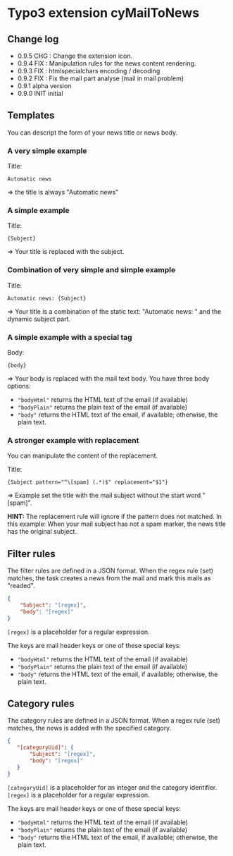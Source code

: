 # Typo3 extension cyMailToNews

## Change log

* 0.9.5 CHG : Change the extension icon. 
* 0.9.4 FIX : Manipulation rules for the news content rendering. 
* 0.9.3 FIX : htmlspecialchars encoding / decoding
* 0.9.2 FIX : Fix the mail part analyse (mail in mail problem)
* 0.9.1 alpha version
* 0.9.0 INIT initial

## Templates

You can descript the form of your news title or news body.

### A very simple example

Title:

```plain
Automatic news
```

=> the title is always "Automatic news"

### A simple example

Title:

```plain
{Subject}
```

=> Your title is replaced with the subject.

### Combination of very simple and simple example

Title:

```plain
Automatic news: {Subject}
```

=> Your title is a combination of the static text: "Automatic news: " and the dynamic subject part. 

### A simple example with a special tag

Body:

```plain
{body}
```

=> Your body is replaced with the mail text body. You have three body options:

* ```"bodyHtml"``` returns the HTML text of the email (if available)
* ```"bodyPlain"``` returns the plain text of the email (if available)
* ```"body"``` returns the HTML text of the email, if available; otherwise, the plain text.

### A stronger example with replacement

You can manipulate the content of the replacement.

Title:

```plain
{Subject pattern="^\[spam] (.*)$" replacement="$1"}
```

=> Example set the title with the mail subject without the start word "[spam]".

**HINT:** The replacement rule will ignore if the pattern does not matched. In this example: When
your mail subject has not a spam marker, the news title has the original subject.   

## Filter rules

The filter rules are defined in a JSON format. When the regex rule (set) matches, the task creates a news from the mail and mark this mails as "readed".

```json
{
    "Subject": "[regex]",
    "body": "[regex]"
}
```

```[regex]``` is a placeholder for a regular expression.

The keys are mail header keys or one of these special keys:

* ```"bodyHtml"``` returns the HTML text of the email (if available)
* ```"bodyPlain"``` returns the plain text of the email (if available)
* ```"body"``` returns the HTML text of the email, if available; otherwise, the plain text.

## Category rules

The category rules are defined in a JSON format. When a regex rule (set) matches, the news is added with the specified category.

```json
{
   "[categoryUid]": {
       "Subject": "[regex]",
       "body": "[regex]"
   }
}
```

```[categoryUid]``` is a placeholder for an integer and the category identifier.
```[regex]``` is a placeholder for a regular expression.

The keys are mail header keys or one of these special keys:

* ```"bodyHtml"``` returns the HTML text of the email (if available)
* ```"bodyPlain"``` returns the plain text of the email (if available)
* ```"body"``` returns the HTML text of the email, if available; otherwise, the plain text.

